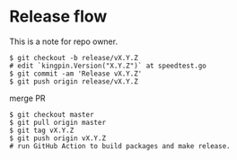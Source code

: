 # Release flow

This is a note for repo owner.

```bach
$ git checkout -b release/vX.Y.Z
# edit `kingpin.Version("X.Y.Z")` at speedtest.go
$ git commit -am 'Release vX.Y.Z'
$ git push origin release/vX.Y.Z
```

merge PR

```bach
$ git checkout master
$ git pull origin master
$ git tag vX.Y.Z
$ git push origin vX.Y.Z
# run GitHub Action to build packages and make release.
```
